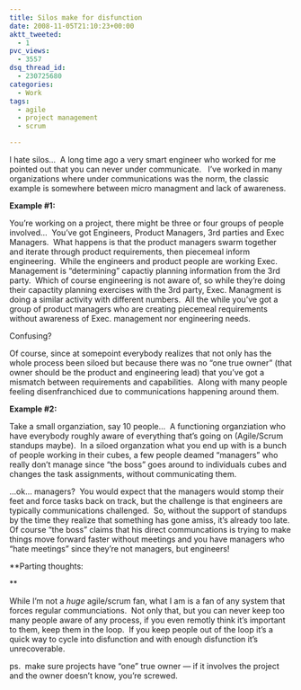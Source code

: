 ```yaml
---
title: Silos make for disfunction
date: 2008-11-05T21:10:23+00:00
aktt_tweeted:
  - 1
pvc_views:
  - 3557
dsq_thread_id:
  - 230725680
categories:
  - Work
tags:
  - agile
  - project management
  - scrum

---
```

I hate silos&#8230;  A long time ago a very smart engineer who worked for me pointed out that you can never under communicate.   I&#8217;ve worked in many organizations where under communications was the norm, the classic example is somewhere between micro managment and lack of awareness.

**Example #1:**

You&#8217;re working on a project, there might be three or four groups of people involved&#8230;  You&#8217;ve got Engineers, Product Managers, 3rd parties and Exec Managers.  What happens is that the product managers swarm together and iterate through product requirements, then piecemeal inform engineering.  While the engineers and product people are working Exec. Management is &#8220;determining&#8221; capactiy planning information from the 3rd party.  Which of course engineering is not aware of, so while they&#8217;re doing their capactity planning exercises with the 3rd party, Exec. Managment is doing a similar activity with different numbers.  All the while you&#8217;ve got a group of product managers who are creating piecemeal requirements without awareness of Exec. management nor engineering needs.

Confusing?

Of course, since at somepoint everybody realizes that not only has the whole process been siloed but because there was no &#8220;one true owner&#8221; (that owner should be the product and engineering lead) that you&#8217;ve got a mismatch between requirements and capabilities.  Along with many people feeling disenfranchiced due to communications happening around them.

**Example #2:**

Take a small organziation, say 10 people&#8230;  A functioning organziation who have everybody roughly aware of everything that&#8217;s going on (Agile/Scrum standups maybe).  In a siloed organzation what you end up with is a bunch of people working in their cubes, a few people deamed &#8220;managers&#8221; who really don&#8217;t manage since &#8220;the boss&#8221; goes around to individuals cubes and changes the task assignments, without communicating them.

&#8230;ok&#8230; managers?  You would expect that the managers would stomp their feet and force tasks back on track, but the challenge is that engineers are typically communications challenged.  So, without the support of standups by the time they realize that something has gone amiss, it&#8217;s already too late.  Of course &#8220;the boss&#8221; claims that his direct communcations is trying to make things move forward faster without meetings and you have managers who &#8220;hate meetings&#8221; since they&#8217;re not managers, but engineers!

**Parting thoughts:
  
** 

While I&#8217;m not a _huge_ agile/scrum fan, what I am is a fan of any system that forces regular communciations.  Not only that, but you can never keep too many people aware of any process, if you even remotly think it&#8217;s important to them, keep them in the loop.  If you keep people out of the loop it&#8217;s a quick way to cycle into disfunction and with enough disfunction it&#8217;s unrecoverable.

ps.  make sure projects have &#8220;one&#8221; true owner &#8212; if it involves the project and the owner doesn&#8217;t know, you&#8217;re screwed.
